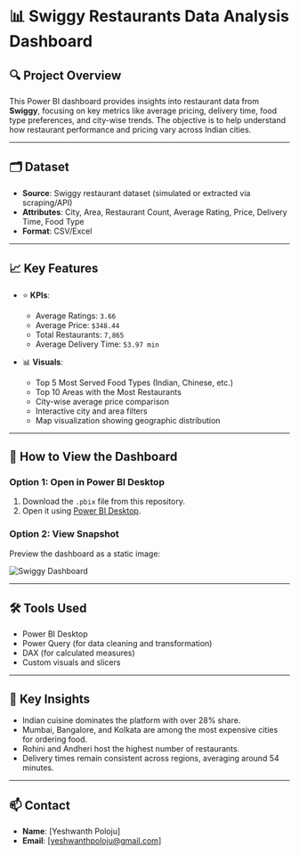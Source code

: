 # 📊 Swiggy Restaurants Data Analysis Dashboard

## 🔍 Project Overview

This Power BI dashboard provides insights into restaurant data from **Swiggy**, focusing on key metrics like average pricing, delivery time, food type preferences, and city-wise trends. The objective is to help understand how restaurant performance and pricing vary across Indian cities.

---

## 🗂️ Dataset

- **Source**: Swiggy restaurant dataset (simulated or extracted via scraping/API)
- **Attributes**: City, Area, Restaurant Count, Average Rating, Price, Delivery Time, Food Type
- **Format**: CSV/Excel

---

## 📈 Key Features

- ⭐ **KPIs**:
  - Average Ratings: `3.66`
  - Average Price: `$348.44`
  - Total Restaurants: `7,865`
  - Average Delivery Time: `53.97 min`

- 📊 **Visuals**:
  - Top 5 Most Served Food Types (Indian, Chinese, etc.)
  - Top 10 Areas with the Most Restaurants
  - City-wise average price comparison
  - Interactive city and area filters
  - Map visualization showing geographic distribution

---

## 🚀 How to View the Dashboard

### Option 1: Open in Power BI Desktop

1. Download the `.pbix` file from this repository.
2. Open it using [Power BI Desktop](https://powerbi.microsoft.com/desktop/).

### Option 2: View Snapshot

Preview the dashboard as a static image:

![Swiggy Dashboard](./swiggy_dashboard.png)

---

## 🛠️ Tools Used

- Power BI Desktop
- Power Query (for data cleaning and transformation)
- DAX (for calculated measures)
- Custom visuals and slicers

---

## 🧠 Key Insights

- Indian cuisine dominates the platform with over 28% share.
- Mumbai, Bangalore, and Kolkata are among the most expensive cities for ordering food.
- Rohini and Andheri host the highest number of restaurants.
- Delivery times remain consistent across regions, averaging around 54 minutes.

---

## 📫 Contact

- **Name**: [Yeshwanth Poloju]
- **Email**: [yeshwanthpoloju@gmail.com]

